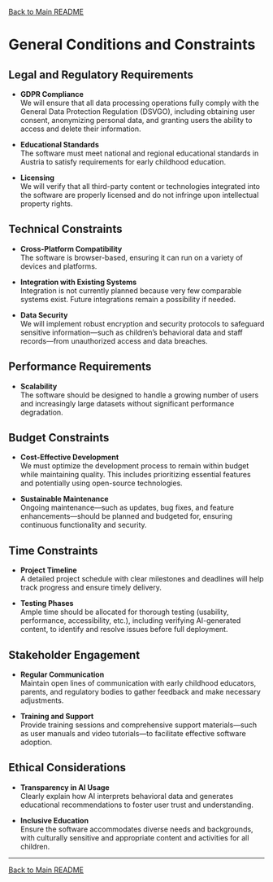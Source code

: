 [Back to Main README](../README.md)


# General Conditions and Constraints

## Legal and Regulatory Requirements

- **GDPR Compliance**  
    We will ensure that all data processing operations fully comply with the General Data Protection Regulation (DSVGO), including obtaining user consent, anonymizing personal data, and granting users the ability to access and delete their information.
    
- **Educational Standards**  
    The software must meet national and regional educational standards in Austria to satisfy requirements for early childhood education.
    
- **Licensing**  
    We will verify that all third-party content or technologies integrated into the software are properly licensed and do not infringe upon intellectual property rights.
    

## Technical Constraints

- **Cross-Platform Compatibility**  
    The software is browser-based, ensuring it can run on a variety of devices and platforms.
    
- **Integration with Existing Systems**  
    Integration is not currently planned because very few comparable systems exist. Future integrations remain a possibility if needed.
    
- **Data Security**  
    We will implement robust encryption and security protocols to safeguard sensitive information—such as children’s behavioral data and staff records—from unauthorized access and data breaches.
    

## Performance Requirements

- **Scalability**  
    The software should be designed to handle a growing number of users and increasingly large datasets without significant performance degradation.

## Budget Constraints

- **Cost-Effective Development**  
    We must optimize the development process to remain within budget while maintaining quality. This includes prioritizing essential features and potentially using open-source technologies.
    
- **Sustainable Maintenance**  
    Ongoing maintenance—such as updates, bug fixes, and feature enhancements—should be planned and budgeted for, ensuring continuous functionality and security.
    

## Time Constraints

- **Project Timeline**  
    A detailed project schedule with clear milestones and deadlines will help track progress and ensure timely delivery.
    
- **Testing Phases**  
    Ample time should be allocated for thorough testing (usability, performance, accessibility, etc.), including verifying AI-generated content, to identify and resolve issues before full deployment.
    

## Stakeholder Engagement

- **Regular Communication**  
    Maintain open lines of communication with early childhood educators, parents, and regulatory bodies to gather feedback and make necessary adjustments.
    
- **Training and Support**  
    Provide training sessions and comprehensive support materials—such as user manuals and video tutorials—to facilitate effective software adoption.
    

## Ethical Considerations

- **Transparency in AI Usage**  
    Clearly explain how AI interprets behavioral data and generates educational recommendations to foster user trust and understanding.
    
- **Inclusive Education**  
    Ensure the software accommodates diverse needs and backgrounds, with culturally sensitive and appropriate content and activities for all children.
    

---
[Back to Main README](../README.md)
